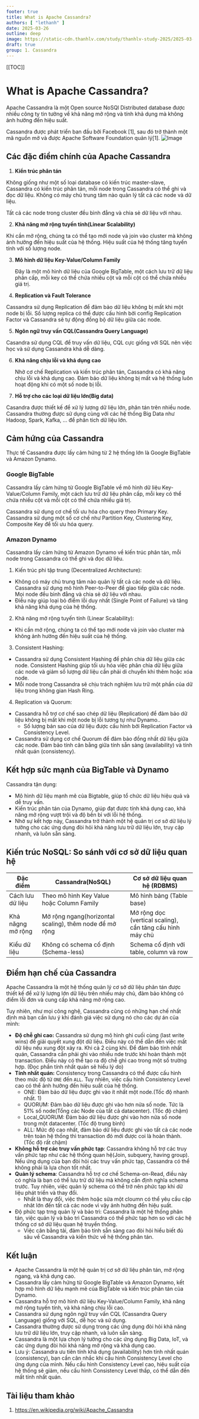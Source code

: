 ```yaml
---
footer: true
title: What is Apache Cassandra?
authors: [ "lethanh" ]
date: 2025-03-26
outline: deep
image: https://static-cdn.thanhlv.com/study/thanhlv-study-2025/2025-03-26-what-is-apache-cassandra/cassandra-la-gi-1.webp
draft: true
group: 1. Cassandra
---
```


[[TOC]]

# What is Apache Cassandra?

Apache Cassandra là một Open source NoSQl Distributed database được nhiều công ty tin tưởng về khả năng mở rộng
và tính khả dụng mà không ảnh hưởng đến hiệu suất.

Cassandra được phát triển ban đầu bởi Facebook [1], sau đó trở thành một mã nguồn mở và được Apache Software
Foundation quản lý[1].
![Image](https://static-cdn.thanhlv.com/study/thanhlv-study-2025/2025-03-26-what-is-apache-cassandra/cassandra-la-gi-1.webp)
## Các đặc điểm chính của Apache Cassandra

1. **Kiển trúc phân tán**

Không giống như một số loại database có kiến trúc master-slave, Cassandra có kiến trúc phân tán, mỗi node trong
Cassandra có thể ghi và đọc dữ liệu. Không có máy chủ trung tâm nào quản lý tất cả các node và dữ liệu.

Tất cả các node trong cluster đều bình đẳng và chia sẻ dữ liệu với nhau.

2. **Khả năng mở rộng tuyến tính(Linear Scalability)**

Khi cần mở rộng, chúng ta có thể tạo mới node và join vào cluster mà không ảnh hưởng đến hiệu suất của hệ thống.
Hiệu suất của hệ thống tăng tuyến tính với số lượng node.

3. **Mô hình dữ liệu Key-Value/Column Family**

   Đây là một mô hình dữ liệu của Google BigTable, một cách lưu trữ dữ liệu phân cấp, mỗi key có thể chứa nhiều
   cột và mỗi cột có thể chứa nhiều giá trị.

4. **Replication và Fault Tolerance**

Cassandra sử dụng Replication để đảm bảo dữ liệu không bị mất khi một node bị lỗi. Số lượng replica có thể được
cấu hình bởi config Replication Factor và Cassandra sẽ tự động đồng bộ dữ liệu giữa các node.

5. **Ngôn ngữ truy vấn CQL(Cassandra Query Language)**

Casandra sử dụng CQL để truy vấn dữ liệu, CQL cực giống với SQL nên việc học và sử dụng Cassandra khá dễ dàng.

6. **Khả năng chịu lỗi và khả dụng cao**

   Nhờ cơ chế Replication và kiến trúc phân tán, Cassandra có khả năng chịu lỗi và khả dụng cao. Đảm bảo dữ liệu
   không bị mất và hệ thống luôn hoạt động khi có một số node bị lỗi.

7. **Hỗ trợ cho các loại dữ liệu lớn(Big data)**

Casandra được thiết kế để xử lý lượng dữ liệu lớn, phân tán trên nhiều node. Cassandra thường được sử dụng cùng
với các hệ thống Big Data như Hadoop, Spark, Kafka, ... để phân tích dữ liệu lớn.

## Cảm hứng của Cassandra

Thực tế Cassandra được lấy cảm hứng từ 2 hệ thống lớn là Google BigTable và Amazon Dynamo.

### **Google BigTable**

Cassandra lấy cảm hứng từ Google BigTable về mô hình dữ liệu Key-Value/Column Family, một cách lưu trữ dữ liệu
phân cấp, mỗi key có thể chứa nhiều cột và mỗi cột có thể chứa nhiều giá trị.

Cassandra sử dụng cơ chế tối ưu hóa cho query theo Primary Key. Cassandra sử dụng một số cơ chế như Partition
Key, Clustering Key, Composite Key để tối ưu hóa query.

### **Amazon Dynamo**

Cassandra lấy cảm hứng từ Amazon Dynamo về kiến trúc phân tán, mỗi node trong Cassandra có thể ghi và đọc dữ
liệu.

1. Kiến trúc phi tập trung (Decentralized Architecture):

- Không có máy chủ trung tâm nào quản lý tất cả các node và dữ liệu. Cassandra sử dụng mô hình Peer-to-Peer
  để giao tiếp giữa các node. Mọi node đều bình đẳng và chia sẻ dữ liệu với nhau.
- Điều này giúp loại bỏ điểm lỗi duy nhất (Single Point of Failure) và tăng khả năng khả dụng của hệ thống.

2. Khả năng mở rộng tuyến tính (Linear Scalability):

- Khi cần mở rộng, chúng ta có thể tạo mới node và join vào cluster mà không ảnh hưởng đến hiệu suất của hệ
  thống.

3. Consistent Hashing:

- Cassandra sử dụng Consistent Hashing để phân chia dữ liệu giữa các node. Consistent Hashing giúp tối ưu hóa
  việc phân chia dữ liệu giữa các node và giảm số lượng dữ liệu cần phải di chuyển khi thêm hoặc xóa node.
- Mỗi node trong Cassandra sẽ chịu trách nghiệm lưu trữ một phần của dữ liệu trong không gian Hash Ring.

4. Replication và Quorum:

- Cassandra hỗ trợ cơ chế sao chép dữ liệu (Replication) để đảm bảo dữ liệu không bị mất khi một node bị lỗi
  tương tự như Dynamo..
  - Số lượng bản sao của dữ liệu được cấu hình bởi Replication Factor và Consistency Level.
- Cassandra sử dụng cơ chế Quorum để đảm bảo đồng nhất dữ liệu giữa các node. Đảm bảo tính cân bằng giữa tính
  sẵn sàng (availability) và tính nhất quán (consistency).

## Kết hợp sức mạnh của BigTable và Dynamo

Cassandra tận dụng:

- Mô hình dữ liệu mạnh mẽ của Bigtable, giúp tổ chức dữ liệu hiệu quả và dễ truy vấn.
- Kiến trúc phân tán của Dynamo, giúp đạt được tính khả dụng cao, khả năng mở rộng vượt trội và độ bền bỉ với
  lỗi hệ thống.
- Nhờ sự kết hợp này, Cassandra trở thành một hệ quản trị cơ sở dữ liệu lý tưởng cho các ứng dụng đòi hỏi khả
  năng lưu trữ dữ liệu lớn, truy cập nhanh, và luôn sẵn sàng.

## Kiến trúc NoSQL: So sánh với cơ sở dữ liệu quan hệ

| Đặc điểm          | Cassandra(NoSQL)                                        | Cơ sở dữ liệu quan hệ (RDBMS)                             |
|-------------------|---------------------------------------------------------|-----------------------------------------------------------|
| Cách lưu dữ liệu  | Theo mô hình Key Value hoặc Column Family               | Mô hình bảng (Table base)                                 |
| Khả năgng mở rộng | Mở rộng ngang(horizontal scaling), thêm node để mở rộng | Mở rộng dọc (vertical scaling), cần tăng cấu hình máy chủ |
| Kiểu dữ liệu      | Không có schema cố định (Schema-less)                   | Schema cố định với table, column và row                   |

## Điểm hạn chế của Cassandra

Apache Cassandra là một hệ thống quản lý cơ sở dữ liệu phân tán được thiết kế để xử lý lượng lớn dữ liệu trên nhiều máy chủ, đảm bảo không có điểm lỗi đơn và cung cấp khả năng mở rộng cao. 

Tuy nhiên, như mọi công nghệ, Cassandra cũng có những hạn chế nhất định mà bạn cần lưu ý khi đánh giá việc sử dụng nó cho các dự án của mình:

- **Độ chễ ghi cao:** Cassandra sử dụng mô hình ghi cuối cùng (last write wins) để giải quyết xung đột dữ liệu. Điều này có thể dẫn đến việc mất dữ liệu nếu xung đột xảy ra. Khi cả 2 cùng khi.
Để đảm bảo tính nhất quán, Cassandra cần phải ghi vào nhiều nde trước khi hoàn thành một transaction. Điều này có thể tạo ra độ chễ ghi cao trong một số trường hợp. (Đọc phần tính nhất quán sẽ hiểu lý do)
- **Tính nhất quán:** Consistency trong Cassandra có thể được cấu hình theo mức độ từ `ONE` đến `ALL`. Tuy nhiên, việc cấu hình Consistency Level cao có thể ảnh hưởng đến hiệu suất của hệ thống.
  - ONE: Đảm bảo dữ liệu được ghi vào ít nhất một node.(Tốc độ nhanh nhất. 1)
  - QUORUM: Đảm bảo dữ liệu được ghi vào hơn nửa số node. Tức là 51% số node(Tổng các Node của tất cả datacenter). (Tốc độ chậm)
  - Local_QUORUM: Đảm bảo dữ liệu được ghi vào hơn nửa số node trong một datacenter. (Tốc độ trung bình)
  - ALL: Mức độ cao nhất, đảm bảo dữ liệu được ghi vào tất cả các node trên toàn hệ thống thì transaction đó mới được coi là hoàn thành. (Tốc độ rất chậm)
- **Không hỗ trợ các truy vấn phức tạp**: Cassandra không hỗ trợ các truy vấn phức tạp như các hệ thống quan hệ(Join, subquery, having group). Nếu ứng dụng của bạn đòi hỏi các truy vấn phức tạp, Cassandra có thể không phải là lựa chọn tốt nhất.
- **Quản lý schema**: Cassandra hỗ trợ cơ chế Schema-on-Read, điều này có nghĩa là bạn có thể lưu trữ dữ liệu mà không cần định nghĩa schema trước. Tuy nhiên, việc quản lý schema có thể trở nên phức tạp khi dữ liệu phát triển và thay đổi.
  - Nhất là thay đổi, việc thêm hoặc sửa một cloumn có thể yêu cầu cập nhât lớn đến tất cả các node vì vậy ảnh hưởng đến hiệu suất.
- Độ phức tạp trng quản lý và bảo trì: Cassandra là một hệ thống phân tán, việc quản lý và bảo trì Cassandra có thể phức tạp hơn so với các hệ thống cơ sở dữ liệu quan hệ truyền thống.
  - Việc cân bằng tải, đảm bảo tính sẵn sàng cao đòi hỏi hiểu biết đủ sâu về Cassandra và kiến thức về hệ thống phân tán.

## Kết luận
- Apache Cassandra là một hệ quản trị cơ sở dữ liệu phân tán, mở rộng ngang, và khả dụng cao.
- Cassandra lấy cảm hứng từ Google BigTable và Amazon Dynamo, kết hợp mô hình dữ liệu mạnh mẽ của BigTable và
  kiến trúc phân tán của Dynamo.
- Cassandra hỗ trợ mô hình dữ liệu Key-Value/Column Family, khả năng mở rộng tuyến tính, và khả năng chịu lỗi
  cao.
- Cassandra sử dụng ngôn ngữ truy vấn CQL (Cassandra Query Language) giống với SQL, dễ học và sử dụng.
- Cassandra thường được sử dụng trong các ứng dụng đòi hỏi khả năng lưu trữ dữ liệu lớn, truy cập nhanh, và luôn
  sẵn sàng.
- Cassandra là một lựa chọn lý tưởng cho các ứng dụng Big Data, IoT, và các ứng dụng đòi hỏi khả năng mở rộng và
  khả dụng cao.
- Lưu ý: Cassandra ưu tiên tính khả dụng (availability) hơn tính nhất quán (consistency), bạn cần cân nhắc khi
  cấu hình Consistency Level cho ứng dụng của mình. Nếu cấu hình Consistency Level cao, hiệu suất của hệ thống sẽ giảm, nếu cấu hình Consistency Level thấp, có thể dẫn đến mất tính nhất quán.

## Tài liệu tham khảo

1. https://en.wikipedia.org/wiki/Apache_Cassandra
